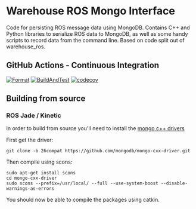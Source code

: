 # Warehouse ROS Mongo Interface

Code for persisting ROS message data using MongoDB.  Contains C++ and Python libraries to serialize ROS data to MongoDB, as well as some handy scripts to record data from the command line.  Based on code split out of warehouse_ros.

## GitHub Actions - Continuous Integration

[![Format](https://github.com/ros-planning/warehouse_ros_mongo/actions/workflows/format.yml/badge.svg?branch=melodic-devel)](https://github.com/ros-planning/warehouse_ros_mongo/actions/workflows/format.yml?branch=melodic-devel) [![BuildAndTest](https://github.com/ros-planning/warehouse_ros_mongo/actions/workflows/industrial_ci_action.yml/badge.svg?branch=melodic-devel)](https://github.com/ros-planning/warehouse_ros_mongo/actions/workflows/industrial_ci_action.yml?branch=melodic-devel) [![codecov](https://codecov.io/gh/ros-planning/warehouse_ros_mongo/branch/melodic-devel/graph/badge.svg?token=W7uHKcY0ly)](https://codecov.io/gh/ros-planning/warehouse_ros_mongo)

## Building from source

### ROS Jade  / Kinetic

In order to build from source you'll need to install the [mongo c++ drivers](https://github.com/mongodb/mongo-cxx-driver/wiki/Download-and-Compile-the-Legacy-Driver)

First get the driver:
```
git clone -b 26compat https://github.com/mongodb/mongo-cxx-driver.git
```

Then compile using scons:
```
sudo apt-get install scons
cd mongo-cxx-driver
sudo scons --prefix=/usr/local/ --full --use-system-boost --disable-warnings-as-errors
```

You should now be able to compile the packages using catkin.
